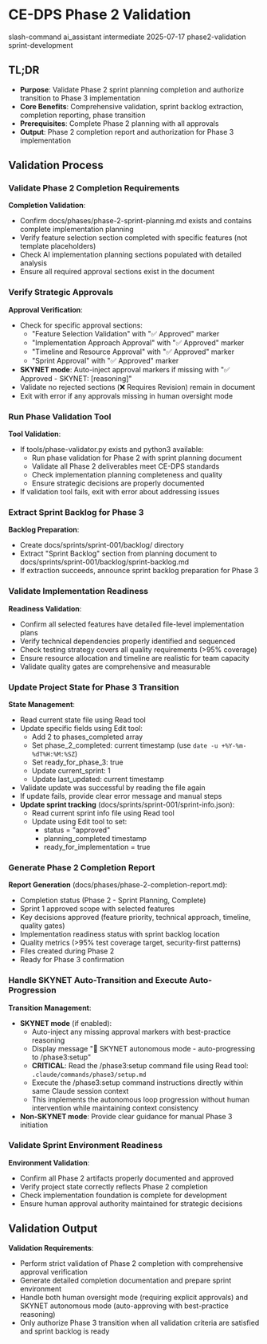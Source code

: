 # <context>CE-DPS Phase 2 Validation</context>

<meta>
  <title>CE-DPS Phase 2 Validation</title>
  <type>slash-command</type>
  <audience>ai_assistant</audience>
  <complexity>intermediate</complexity>
  <updated>2025-07-17</updated>
  <scope>phase2-validation</scope>
  <phase>sprint-development</phase>
</meta>

## <summary priority="critical">TL;DR</summary>
- **Purpose**: Validate Phase 2 sprint planning completion and authorize transition to Phase 3 implementation
- **Core Benefits**: Comprehensive validation, sprint backlog extraction, completion reporting, phase transition
- **Prerequisites**: Complete Phase 2 planning with all approvals
- **Output**: Phase 2 completion report and authorization for Phase 3 implementation

## <instructions priority="high">Validation Process</instructions>

### <step-1>Validate Phase 2 Completion Requirements</step-1>
**Completion Validation**:
- Confirm docs/phases/phase-2-sprint-planning.md exists and contains complete implementation planning
- Verify feature selection section completed with specific features (not template placeholders)
- Check AI implementation planning sections populated with detailed analysis
- Ensure all required approval sections exist in the document

### <step-2>Verify Strategic Approvals</step-2>
**Approval Verification**:
- Check for specific approval sections:
  - "Feature Selection Validation" with "✅ Approved" marker
  - "Implementation Approach Approval" with "✅ Approved" marker
  - "Timeline and Resource Approval" with "✅ Approved" marker
  - "Sprint Approval" with "✅ Approved" marker
- **SKYNET mode**: Auto-inject approval markers if missing with "✅ Approved - SKYNET: [reasoning]"
- Validate no rejected sections (❌ Requires Revision) remain in document
- Exit with error if any approvals missing in human oversight mode

### <step-3>Run Phase Validation Tool</step-3>
**Tool Validation**:
- If tools/phase-validator.py exists and python3 available:
  - Run phase validation for Phase 2 with sprint planning document
  - Validate all Phase 2 deliverables meet CE-DPS standards
  - Check implementation planning completeness and quality
  - Ensure strategic decisions are properly documented
- If validation tool fails, exit with error about addressing issues

### <step-4>Extract Sprint Backlog for Phase 3</step-4>
**Backlog Preparation**:
- Create docs/sprints/sprint-001/backlog/ directory
- Extract "Sprint Backlog" section from planning document to docs/sprints/sprint-001/backlog/sprint-backlog.md
- If extraction succeeds, announce sprint backlog preparation for Phase 3

### <step-5>Validate Implementation Readiness</step-5>
**Readiness Validation**:
- Confirm all selected features have detailed file-level implementation plans
- Verify technical dependencies properly identified and sequenced
- Check testing strategy covers all quality requirements (>95% coverage)
- Ensure resource allocation and timeline are realistic for team capacity
- Validate quality gates are comprehensive and measurable

### <step-6>Update Project State for Phase 3 Transition</step-6>
**State Management**:
- Read current state file using Read tool
- Update specific fields using Edit tool:
  - Add 2 to phases_completed array
  - Set phase_2_completed: current timestamp (use `date -u +%Y-%m-%dT%H:%M:%SZ`)
  - Set ready_for_phase_3: true
  - Update current_sprint: 1
  - Update last_updated: current timestamp
- Validate update was successful by reading the file again
- If update fails, provide clear error message and manual steps
- **Update sprint tracking** (docs/sprints/sprint-001/sprint-info.json):
  - Read current sprint info file using Read tool
  - Update using Edit tool to set:
    - status = "approved"
    - planning_completed timestamp
    - ready_for_implementation = true

### <step-7>Generate Phase 2 Completion Report</step-7>
**Report Generation** (docs/phases/phase-2-completion-report.md):
- Completion status (Phase 2 - Sprint Planning, Complete)
- Sprint 1 approved scope with selected features
- Key decisions approved (feature priority, technical approach, timeline, quality gates)
- Implementation readiness status with sprint backlog location
- Quality metrics (>95% test coverage target, security-first patterns)
- Files created during Phase 2
- Ready for Phase 3 confirmation

### <step-8>Handle SKYNET Auto-Transition and Execute Auto-Progression</step-8>
**Transition Management**:
- **SKYNET mode** (if enabled):
  - Auto-inject any missing approval markers with best-practice reasoning
  - Display message "🤖 SKYNET autonomous mode - auto-progressing to /phase3:setup"
  - **CRITICAL**: Read the /phase3:setup command file using Read tool: `.claude/commands/phase3/setup.md`
  - Execute the /phase3:setup command instructions directly within same Claude session context
  - This implements the autonomous loop progression without human intervention while maintaining context consistency
- **Non-SKYNET mode**: Provide clear guidance for manual Phase 3 initiation

### <step-9>Validate Sprint Environment Readiness</step-9>
**Environment Validation**:
- Confirm all Phase 2 artifacts properly documented and approved
- Verify project state correctly reflects Phase 2 completion
- Check implementation foundation is complete for development
- Ensure human approval authority maintained for strategic decisions

## <expected-behavior priority="medium">Validation Output</expected-behavior>

**Validation Requirements**:
- Perform strict validation of Phase 2 completion with comprehensive approval verification
- Generate detailed completion documentation and prepare sprint environment
- Handle both human oversight mode (requiring explicit approvals) and SKYNET autonomous mode (auto-approving with best-practice reasoning)
- Only authorize Phase 3 transition when all validation criteria are satisfied and sprint backlog is ready